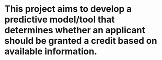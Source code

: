 # This project aims to develop a predictive model/tool that determines whether an applicant should be granted a credit based on available information.
